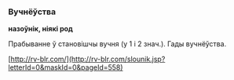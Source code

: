 ### Вучнёўства
**назоўнік, ніякі род**

Прабыванне ў становішчы вучня (у 1 і 2 знач.). Гады вучнёўства.

<a rel="author">[http://rv-blr.com/](http://rv-blr.com/slounik.jsp?letterId=0&maskId=0&pageId=558)</a>
